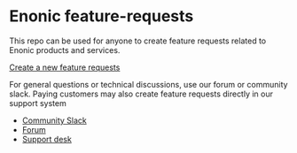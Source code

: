 # Enonic feature-requests

This repo can be used for anyone to create feature requests related to Enonic products and services.

[Create a new feature requests](https://github.com/enonic/feature-requests/issues/new)

For general questions or technical discussions, use our forum or community slack. Paying customers may also create feature requests directly in our support system

* [Community Slack](https://slack.enonic.com)
* [Forum](https://discuss.enonic.com)
* [Support desk](https://support.enonic.com)
